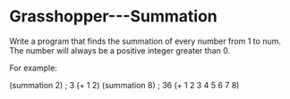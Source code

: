 # Grasshopper---Summation

Write a program that finds the summation of every number from 1 to num. The number will always be a positive integer greater than 0.

For example:

(summation 2) ; 3  (+ 1 2)
(summation 8) ; 36 (+ 1 2 3 4 5 6 7 8)
